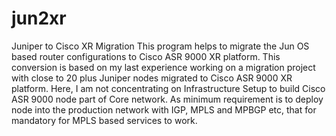 # jun2xr
Juniper to Cisco XR Migration 
This program helps to migrate the Jun OS based router configurations to Cisco ASR 9000 XR platform. This conversion is based on my last experience working on a migration project with close to 20 plus Juniper nodes migrated to Cisco ASR 9000 XR platform.
Here, I am not concentrating on Infrastructure Setup to build Cisco ASR 9000 node part of Core network. As minimum requirement is to deploy node into the production network with IGP, MPLS and MPBGP etc, that for mandatory for MPLS based services to work.
